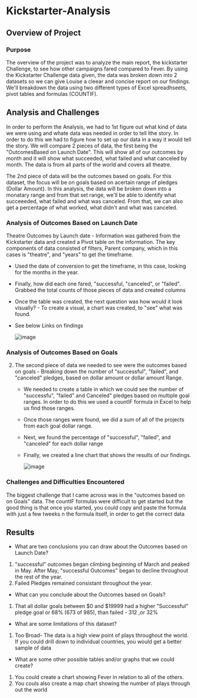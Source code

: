 # Kickstarter-Analysis

## Overview of Project

### Purpose
  The overview of the project was to analyze the main report, the kickstarter Challenge, to see how other campaigns fared compared to Fever. By using the Kickstarter Challenge data given, the data was broken down into 2 datasets so we can give Louise a cleear and concise report on our findings. We'll breakdown the data using two different types of Excel spreadhseets, pivot tables and formulas (COUNTIF).

## Analysis and Challenges

  In order to perform the Analysis, we had to 1st figure out what kind of data we were using and whate data was needed in order to tell lthe story. In order to do this we had to figure how to set up our data in a way it would tell the story.  We will compare 2 pieces of data, the first being the "OutcomesBased on Launch Date".  This will show all of our outcomes by month and it will show what succeeded, what failed and what canceled by month.  The data is from all parts of the world and covers all theatre.
  
  The 2nd piece of data will be the outcomes based on goals.  For this dataset, the focus will be on goals based on acertain range of pledges (Dollar Amount).  In this analysis, the data will be broken down into a monatary range and from that set range, we'll be able to identify what succeeeded, what failed and what was canceled.  From that, we can also get a percentage of what worked, what didn't and what was canceled.
 
 
  

### Analysis of Outcomes Based on Launch Date

 Theatre Outcomes by Launch date - Information was gathered from the Kickstarter data and created a Pivot table on the information. The key components of data consisted of filters, Parent company, which in this cases is "theatre", and "years" to get the timeframe.
   -   Used the date of conversion to get the timeframe, in this case, looking for the months in the year. 
   -  Finally, how did each one fared, "successful, "canceled", or "failed". Grabbed the total counts of those pieces of data and created columns
   - Once the table was created, the next question was how would it look visually? - To create a visual, a chart was created, to "see" what was found.
   -  See below Links on findings
    
    
 
        ![image](https://user-images.githubusercontent.com/94253815/143725091-1ffe87a2-adf2-4426-bf33-e58c4b724a85.png)




    
    
 
 
    
 

### Analysis of Outcomes Based on Goals

2. The second piece of data we needed to see were the outcomes based on goals - Breaking down the number of "successful", "failed", and "canceled" pledges, based on dollar amount or dollar amount Range.
    - We needed to create a table in which we could see the number of "successfu", "failed" and Canceled" pledges based on multiple goal ranges.  In order to do this we used a countIF formula in Excel to help us find those ranges.
    - Once those ranges were found, we did a sum of all of the projects from each goal dollar range.
    -  Next, we found the percentage of "successful", "failed", and "canceled" for each dollar range
    - Finally, we created a line chart that shows the results of our findings.
    
    
        ![image](https://user-images.githubusercontent.com/94253815/143725046-625f33e7-bfab-4755-bf2e-64729ee0a80e.png)
    
    
    
    
   
    
### Challenges and Difficulties Encountered

The biggest challenge that I came across was in the "outcomes based on on Goals" data.  The countIF formulas were difficult to get started but the good thing is that once you started, you could copy and paste the formula with just a few tweeks n the formula itself, in order to get the correct data

## Results

- What are two conclusions you can draw about the Outcomes based on Launch Date?

 1. "successful" outcomes began climbing beginning of March and peaked in May. After May, "successful Outcomes" began to decline throughout the rest of the year.
 2. Failed Pledges remained consistant throughout the year.

- What can you conclude about the Outcomes based on Goals?
 1. That all dollar goals between $0 and $19999 had a higher "Successful" pledge goal or 68% (673 of 985), than failed - 312 ,or 32%

- What are some limitations of this dataset?
 1. Too Broad-  The data is a high view point of plays throughout the world.  If you could drill down to individual countries, you would get a better sample of data

- What are some other possible tables and/or graphs that we could create?
 1. You could create a chart showing Fever in relation to all of the others.  
 2. You couls also create a map chart showing the number of plays through out the world
